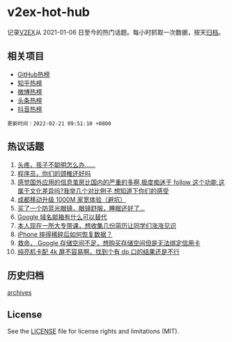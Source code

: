 # v2ex-hot-hub

 记录[V2EX](https://www.v2ex.com/)从 2021-01-06 日至今的热门话题。每小时抓取一次数据，按天[归档](archives)。
 
 ## 相关项目

- [GitHub热榜](https://github.com/snaildev/github-hot-hub)
- [知乎热榜](https://github.com/snaildev/zhihu-hot-hub)
- [微博热榜](https://github.com/snaildev/weibo-hot-hub)
- [头条热榜](https://github.com/snaildev/toutiao-hot-hub)
- [抖音热榜](https://github.com/snaildev/douyin-hot-hub)


 `更新时间：2022-02-21 09:51:10 +0800`

## 热议话题

1. [头疼，孩子不聪明怎么办……](https://www.v2ex.com/t/835185)
1. [程序员，你们的颈椎还好吗](https://www.v2ex.com/t/835152)
1. [感觉国外应用的信息茧房比国内的严重的多啊,极度痴迷于 follow 这个功能,这属于文化差异吗?我举几个对比例子,想知道下你们的感受](https://www.v2ex.com/t/835238)
1. [成都移动升级 1000M 家宽体验（避坑）](https://www.v2ex.com/t/835158)
1. [买了一个防蓝光眼镜，眼镜舒服，睡眠还好了...](https://www.v2ex.com/t/835258)
1. [Google 域名邮箱有什么可以替代](https://www.v2ex.com/t/835155)
1. [本人现在一所大专带课，想收集几份简历让同学们涨涨见识](https://www.v2ex.com/t/835286)
1. [iPhone 摔得稀碎后如何恢复数据？](https://www.v2ex.com/t/835177)
1. [救命， Google 存储空间不足，想购买存储空间但是无法绑定信用卡](https://www.v2ex.com/t/835220)
1. [纯亮机卡配 4k 屏不容易啊，找到个有 dp 口的结果还是不行](https://www.v2ex.com/t/835169)

## 历史归档

[archives](archives)

## License

See the [LICENSE](LICENSE) file for license rights and limitations (MIT).
